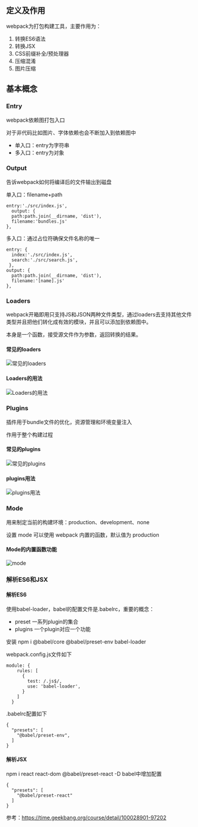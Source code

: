 ## 定义及作用
webpack为打包构建工具，主要作用为：
1. 转换ES6语法
2. 转换JSX
3. CSS前缀补全/预处理器
4. 压缩混淆
5. 图片压缩
## 基本概念
### Entry
webpack依赖图打包入口

对于非代码比如图片、字体依赖也会不断加入到依赖图中
- 单入口：entry为字符串
- 多入口：entry为对象
### Output
告诉webpack如何将编译后的文件输出到磁盘

单入口：filename+path
```
entry:'./src/index.js',
  output: {
  path:path.join(__dirname, 'dist'),
  filename:'bundles.js'
},
```
多入口：通过占位符确保文件名称的唯一
```
entry: {
  index:'./src/index.js',
  search:'./src/search.js',
 },
output: {
  path:path.join(__dirname, 'dist'),
  filename:'[name].js'
},
```
### Loaders
webpack开箱即用只支持JS和JSON两种文件类型，通过loaders去支持其他文件类型并且把他们转化成有效的模块，并且可以添加到依赖图中。

本身是一个函数，接受源文件作为参数，返回转换的结果。
#### 常见的loaders
![常见的loaders](./img/customloader.png)
#### Loaders的用法
![Loaders的用法](./img/loaderUsage.png)
### Plugins

插件用于bundle文件的优化，资源管理和环境变量注入

作用于整个构建过程
#### 常见的plugins
![常见的plugins](./img/customPlugin.png)
#### plugins用法
![plugins用法](./img/customPlugin.png)

### Mode
用来制定当前的构建环境：production、development、none

设置 mode 可以使⽤ webpack 内置的函数，默认值为 production
#### Mode的内置函数功能
![mode](./img/mode.png)
### 解析ES6和JSX
#### 解析ES6
使用babel-loader，babel的配置文件是.babelrc，重要的概念：
- preset 一系列plugin的集合
- plugins 一个plugin对应一个功能

安装 npm i @babel/core @babel/preset-env babel-loader

webpack.config.js文件如下
```
module: {
    rules: [
      {
        test: /.js$/,
        use: 'babel-loader',
      }
    ]
  }
```

.babelrc配置如下
```
{
  "presets": [
    "@babel/preset-env", 
  ]
}
```

#### 解析JSX
npm i react react-dom @babel/preset-react -D
babel中增加配置
```
{
  "presets": [
    "@babel/preset-react"
  ]
}
```

参考：https://time.geekbang.org/course/detail/100028901-97202
